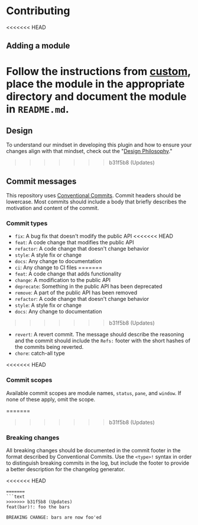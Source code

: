 # Contributing

<<<<<<< HEAD
## Adding a module

Follow the instructions from [custom](/custom), place the module in the appropriate
directory and document the module in `README.md`.
=======
## Design

To understand our mindset in developing this plugin and how to ensure your
changes align with that mindset, check out the "[Design Philosophy](./docs/explanation/design.md)."
>>>>>>> b31f5b8 (Updates)

## Commit messages

This repository uses [Conventional Commits](https://conventionalcommits.org).
Commit headers should be lowercase. Most commits should include a body that briefly
describes the motivation and content of the commit.

### Commit types

- `fix`: A bug fix that doesn't modify the public API
<<<<<<< HEAD
- `feat`: A code change that modifies the public API
- `refactor`: A code change that doesn't change behavior
- `style`: A style fix or change
- `docs`: Any change to documentation
- `ci`: Any change to CI files
=======
- `feat`: A code change that adds functionality
- `change`: A modification to the public API
- `deprecate`: Something in the public API has been deprecated
- `remove`: A part of the public API has been removed
- `refactor`: A code change that doesn't change behavior
- `style`: A style fix or change
- `docs`: Any change to documentation
>>>>>>> b31f5b8 (Updates)
- `revert`: A revert commit. The message should describe the reasoning and the
  commit should include the `Refs:` footer with the short hashes of the commits
  being reverted.
- `chore`: catch-all type

<<<<<<< HEAD
### Commit scopes

Available commit scopes are module names, `status`, `pane`, and
`window`. If none of these apply, omit the scope.

=======
>>>>>>> b31f5b8 (Updates)
### Breaking changes

All breaking changes should be documented in the commit footer in the format
described by Conventional Commits. Use the `<type>!` syntax in order to distinguish
breaking commits in the log, but include the footer to provide a better description
for the changelog generator.

<<<<<<< HEAD
```
=======
```text
>>>>>>> b31f5b8 (Updates)
feat(bar)!: foo the bars

BREAKING CHANGE: bars are now foo'ed
```
